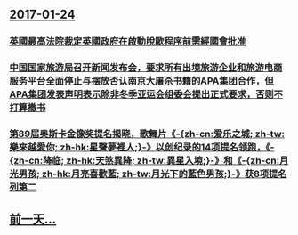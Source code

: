 ## [2017-01-24](/zh/news/2017/01/24/index.md)

### [英國最高法院裁定英國政府在啟動脫歐程序前需經國會批准](/zh/news/2017/01/24/英國最高法院裁定英國政府在啟動脫歐程序前需經國會批准.md)
### [中国国家旅游局召开新闻发布会，要求所有出境旅游企业和旅游电商服务平台全面停止与摆放否认南京大屠杀书籍的APA集团合作，但APA集团发表声明表示除非冬季亚运会组委会提出正式要求，否则不打算撤书 ](/zh/news/2017/01/24/中国国家旅游局召开新闻发布会-要求所有出境旅游企业和旅游电商服务平台全面停止与摆放否认南京大屠杀书籍的APA集团合作-但.md)
### [第89届奥斯卡金像奖提名揭晓，歌舞片《-{zh-cn:爱乐之城; zh-tw:樂來越愛你; zh-hk:星聲夢裡人;}-》以创纪录的14项提名领跑，《-{zh-cn:降临; zh-hk:天煞異降; zh-tw:異星入境;}-》和《-{zh-cn:月光男孩; zh-hk:月亮喜歡藍; zh-tw:月光下的藍色男孩;}-》获8项提名列第二 ](/zh/news/2017/01/24/第89届奥斯卡金像奖提名揭晓-歌舞片-zh-cn-爱乐之城-zh-tw-樂來越愛你-zh-hk-星聲夢裡人.md)
## [前一天...](/zh/news/2017/01/23/index.md)

